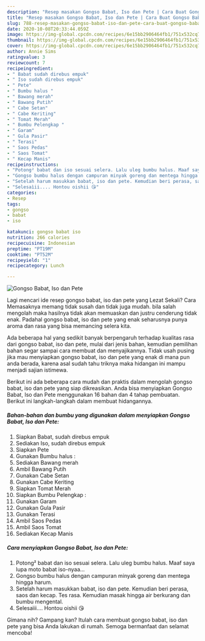 ```yaml
---
description: "Resep masakan Gongso Babat, Iso dan Pete | Cara Buat Gongso Babat, Iso dan Pete Yang Enak Banget"
title: "Resep masakan Gongso Babat, Iso dan Pete | Cara Buat Gongso Babat, Iso dan Pete Yang Enak Banget"
slug: 788-resep-masakan-gongso-babat-iso-dan-pete-cara-buat-gongso-babat-iso-dan-pete-yang-enak-banget
date: 2020-10-08T20:33:44.059Z
image: https://img-global.cpcdn.com/recipes/6e15bb2906464fb1/751x532cq70/gongso-babat-iso-dan-pete-foto-resep-utama.jpg
thumbnail: https://img-global.cpcdn.com/recipes/6e15bb2906464fb1/751x532cq70/gongso-babat-iso-dan-pete-foto-resep-utama.jpg
cover: https://img-global.cpcdn.com/recipes/6e15bb2906464fb1/751x532cq70/gongso-babat-iso-dan-pete-foto-resep-utama.jpg
author: Annie Sims
ratingvalue: 3
reviewcount: 7
recipeingredient:
- " Babat sudah direbus empuk"
- " Iso sudah direbus empuk"
- " Pete"
- " Bumbu halus "
- " Bawang merah"
- " Bawang Putih"
- " Cabe Setan"
- " Cabe Keriting"
- " Tomat Merah"
- " Bumbu Pelengkap "
- " Garam"
- " Gula Pasir"
- " Terasi"
- " Saos Pedas"
- " Saos Tomat"
- " Kecap Manis"
recipeinstructions:
- "Potong² babat dan iso sesuai selera. Lalu uleg bumbu halus. Maaf saya lupa moto babat iso-nyaa..."
- "Gongso bumbu halus dengan campuran minyak goreng dan mentega hingga harum."
- "Setelah harum masukkan babat, iso dan pete. Kemudian beri perasa, saos dan kecap. Tes rasa. Kemudian masak hingga air berkurang dan bumbu mengental."
- "Selesaìii.... Hontou oishii 😘"
categories:
- Resep
tags:
- gongso
- babat
- iso

katakunci: gongso babat iso 
nutrition: 266 calories
recipecuisine: Indonesian
preptime: "PT19M"
cooktime: "PT52M"
recipeyield: "1"
recipecategory: Lunch

---
```



![Gongso Babat, Iso dan Pete](https://img-global.cpcdn.com/recipes/6e15bb2906464fb1/751x532cq70/gongso-babat-iso-dan-pete-foto-resep-utama.jpg)

Lagi mencari ide resep gongso babat, iso dan pete yang Lezat Sekali? Cara Memasaknya memang tidak susah dan tidak juga mudah. bila salah mengolah maka hasilnya tidak akan memuaskan dan justru cenderung tidak enak. Padahal gongso babat, iso dan pete yang enak seharusnya punya aroma dan rasa yang bisa memancing selera kita.



Ada beberapa hal yang sedikit banyak berpengaruh terhadap kualitas rasa dari gongso babat, iso dan pete, mulai dari jenis bahan, kemudian pemilihan bahan segar sampai cara membuat dan menyajikannya. Tidak usah pusing jika mau menyiapkan gongso babat, iso dan pete yang enak di mana pun anda berada, karena asal sudah tahu triknya maka hidangan ini mampu menjadi sajian istimewa.


Berikut ini ada beberapa cara mudah dan praktis dalam mengolah gongso babat, iso dan pete yang siap dikreasikan. Anda bisa menyiapkan Gongso Babat, Iso dan Pete menggunakan 16 bahan dan 4 tahap pembuatan. Berikut ini langkah-langkah dalam membuat hidangannya.

<!--inarticleads1-->

##### Bahan-bahan dan bumbu yang digunakan dalam menyiapkan Gongso Babat, Iso dan Pete:

1. Siapkan  Babat, sudah direbus empuk
1. Sediakan  Iso, sudah direbus empuk
1. Siapkan  Pete
1. Gunakan  Bumbu halus :
1. Sediakan  Bawang merah
1. Ambil  Bawang Putih
1. Gunakan  Cabe Setan
1. Gunakan  Cabe Keriting
1. Siapkan  Tomat Merah
1. Siapkan  Bumbu Pelengkap :
1. Gunakan  Garam
1. Gunakan  Gula Pasir
1. Gunakan  Terasi
1. Ambil  Saos Pedas
1. Ambil  Saos Tomat
1. Sediakan  Kecap Manis




<!--inarticleads2-->

##### Cara menyiapkan Gongso Babat, Iso dan Pete:

1. Potong² babat dan iso sesuai selera. Lalu uleg bumbu halus. Maaf saya lupa moto babat iso-nyaa...
1. Gongso bumbu halus dengan campuran minyak goreng dan mentega hingga harum.
1. Setelah harum masukkan babat, iso dan pete. Kemudian beri perasa, saos dan kecap. Tes rasa. Kemudian masak hingga air berkurang dan bumbu mengental.
1. Selesaìii.... Hontou oishii 😘




Gimana nih? Gampang kan? Itulah cara membuat gongso babat, iso dan pete yang bisa Anda lakukan di rumah. Semoga bermanfaat dan selamat mencoba!
